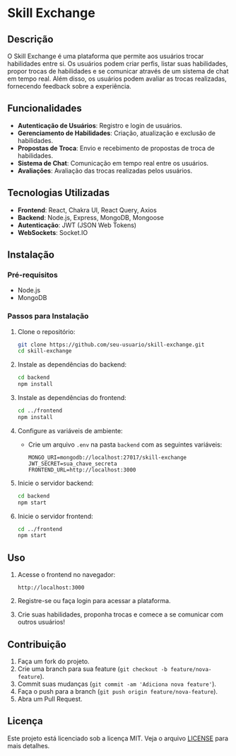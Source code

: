 # Skill Exchange

## Descrição

O Skill Exchange é uma plataforma que permite aos usuários trocar habilidades entre si. Os usuários podem criar perfis, listar suas habilidades, propor trocas de habilidades e se comunicar através de um sistema de chat em tempo real. Além disso, os usuários podem avaliar as trocas realizadas, fornecendo feedback sobre a experiência.

## Funcionalidades

- **Autenticação de Usuários**: Registro e login de usuários.
- **Gerenciamento de Habilidades**: Criação, atualização e exclusão de habilidades.
- **Propostas de Troca**: Envio e recebimento de propostas de troca de habilidades.
- **Sistema de Chat**: Comunicação em tempo real entre os usuários.
- **Avaliações**: Avaliação das trocas realizadas pelos usuários.

## Tecnologias Utilizadas

- **Frontend**: React, Chakra UI, React Query, Axios
- **Backend**: Node.js, Express, MongoDB, Mongoose
- **Autenticação**: JWT (JSON Web Tokens)
- **WebSockets**: Socket.IO

## Instalação

### Pré-requisitos

- Node.js
- MongoDB

### Passos para Instalação

1. Clone o repositório:
   ```bash
   git clone https://github.com/seu-usuario/skill-exchange.git
   cd skill-exchange
   ```

2. Instale as dependências do backend:
   ```bash
   cd backend
   npm install
   ```

3. Instale as dependências do frontend:
   ```bash
   cd ../frontend
   npm install
   ```

4. Configure as variáveis de ambiente:
   - Crie um arquivo `.env` na pasta `backend` com as seguintes variáveis:
     ```
     MONGO_URI=mongodb://localhost:27017/skill-exchange
     JWT_SECRET=sua_chave_secreta
     FRONTEND_URL=http://localhost:3000
     ```

5. Inicie o servidor backend:
   ```bash
   cd backend
   npm start
   ```

6. Inicie o servidor frontend:
   ```bash
   cd ../frontend
   npm start
   ```

## Uso

1. Acesse o frontend no navegador:
   ```
   http://localhost:3000
   ```

2. Registre-se ou faça login para acessar a plataforma.

3. Crie suas habilidades, proponha trocas e comece a se comunicar com outros usuários!

## Contribuição

1. Faça um fork do projeto.
2. Crie uma branch para sua feature (`git checkout -b feature/nova-feature`).
3. Commit suas mudanças (`git commit -am 'Adiciona nova feature'`).
4. Faça o push para a branch (`git push origin feature/nova-feature`).
5. Abra um Pull Request.

## Licença

Este projeto está licenciado sob a licença MIT. Veja o arquivo [LICENSE](LICENSE) para mais detalhes.
```